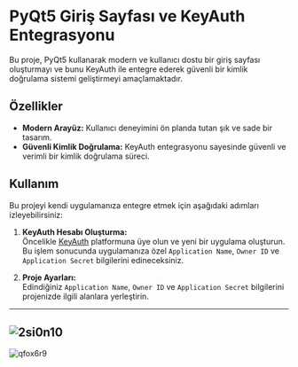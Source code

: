 # PyQt5 Giriş Sayfası ve KeyAuth Entegrasyonu

Bu proje, PyQt5 kullanarak modern ve kullanıcı dostu bir giriş sayfası oluşturmayı ve bunu KeyAuth ile entegre ederek güvenli bir kimlik doğrulama sistemi geliştirmeyi amaçlamaktadır.

## Özellikler

- **Modern Arayüz:** Kullanıcı deneyimini ön planda tutan şık ve sade bir tasarım.
- **Güvenli Kimlik Doğrulama:** KeyAuth entegrasyonu sayesinde güvenli ve verimli bir kimlik doğrulama süreci.

## Kullanım

Bu projeyi kendi uygulamanıza entegre etmek için aşağıdaki adımları izleyebilirsiniz:

1. **KeyAuth Hesabı Oluşturma:**  
   Öncelikle [KeyAuth](https://keyauth.cc/) platformuna üye olun ve yeni bir uygulama oluşturun. Bu işlem sonucunda uygulamanıza özel `Application Name`, `Owner ID` ve `Application Secret` bilgilerini edineceksiniz.

2. **Proje Ayarları:**  
   Edindiğiniz `Application Name`, `Owner ID` ve `Application Secret` bilgilerini projenizde ilgili alanlara yerleştirin.

--------------------------------------------------------------------------------------------------------------------------------------------
![2si0n10](https://github.com/user-attachments/assets/a99687d8-f439-40be-8702-90984a10e956)
----------------------------------------------------------------------
![qfox6r9](https://github.com/user-attachments/assets/ada69bba-cd82-4b41-b16c-1428c06a7f0c)
